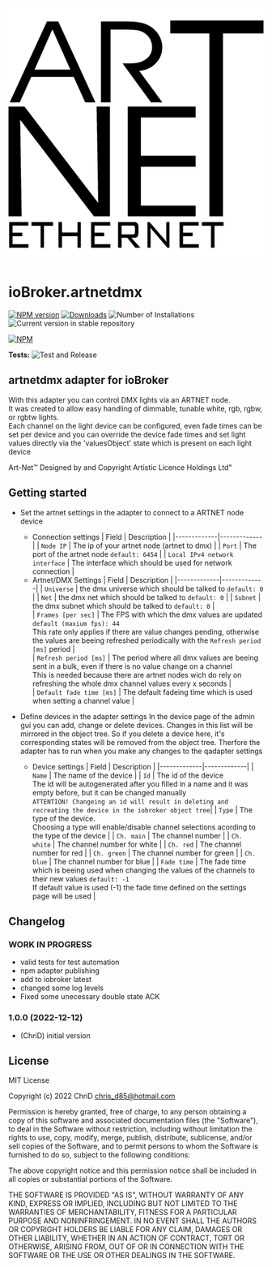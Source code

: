 ![Logo](admin/artnetdmx.png)
# ioBroker.artnetdmx

[![NPM version](https://img.shields.io/npm/v/iobroker.artnetdmx.svg)](https://www.npmjs.com/package/iobroker.artnetdmx)
[![Downloads](https://img.shields.io/npm/dm/iobroker.artnetdmx.svg)](https://www.npmjs.com/package/iobroker.artnetdmx)
![Number of Installations](https://iobroker.live/badges/artnetdmx-installed.svg)
![Current version in stable repository](https://iobroker.live/badges/artnetdmx-stable.svg)

[![NPM](https://nodei.co/npm/iobroker.artnetdmx.png?downloads=true)](https://nodei.co/npm/iobroker.artnetdmx/)

**Tests:** ![Test and Release](https://github.com/ChriD/ioBroker.artnetdmx/workflows/Test%20and%20Release/badge.svg)

## artnetdmx adapter for ioBroker

With this adapter you can control DMX lights via an ARTNET node.<br>
It was created to allow easy handling of dimmable, tunable white, rgb, rgbw, or rgbtw lights.<br>
Each channel on the light device can be configured, even fade times can be set per device and you can
override the device fade times and set light values directly via the 'valuesObject' state which is present 
on each light device



Art-Net™ Designed by and Copyright Artistic Licence Holdings Ltd"


## Getting started

* Set the artnet settings in the adapter to connect to a ARTNET node device
    * Connection settings
        | Field | Description |
        |-------------|-------------|
        | `Node IP` | The ip of your artnet node (artnet to dmx) |
        | `Port` | The port of the artnet node `default: 6454` |
        | `Local IPv4 network interface` | The interface which should be used for network connection |
    * Artnet/DMX Settings
        | Field | Description |
        |-------------|-------------|
        | `Universe` | the dmx universe which should be talked to `default: 0` |
        | `Net` | the dmx net which should be talked to `default: 0` |
        | `Subnet` | the dmx subnet which should be talked to `default: 0` |  
        | `Frames [per sec]` | The FPS with which the dmx values are updated `default (maxium fps): 44`<br> This rate only applies if there are value changes pending, otherwise the values are beeing refreshed periodically with the `Refresh period [ms]` period |  
        | `Refresh period [ms]` | The period where all dmx values are beeing sent in a bulk, even if there is no value change on a channel<br>This is needed because there are artnet nodes wich do rely on refreshing the whole dmx channel values every x seconds |  
        | `Default fade time [ms]` | The default fadeing time which is used when setting a channel value |  


* Define devices in the adapter settings
    In the device page of the admin gui you can add, change or delete devices. Changes in this list will be mirrored in the object tree. So if you
    delete a device here, it's corresponding states will be removed from the object tree. Therfore the adapter has to run when you make any changes
    to the qadapter settings
    * Device settings
        | Field | Description |
        |-------------|-------------|
        | `Name` | The name of the device |
        | `Id` | The id of the device<br>The id will be autogenerated after you filled in a name and it was empty before, but it can be changed manually<br>`ATTENTION! Changeing an id will result in deleting and recreating the device in the iobroker object tree`|
        | `Type` | The type of the device.<br>Choosing a type will enable/disable channel selections acording to the type of the device |
        | `Ch. main` | The channel number |
        | `Ch. white` | The channel number for white |
        | `Ch. red` | The channel number for red  |
        | `Ch. green` | The channel number for green  |
        | `Ch. blue` | The channel number for blue  |
        | `Fade time` | The fade time which is beeing used when changing the values of the channels to their new values  `default: -1` <br> If default value is used (-1) the fade time defined on the settings page will be used |


## Changelog

### **WORK IN PROGRESS**

-   valid tests for test automation
-   npm adapter publishing
-   add to iobroker latest
-   changed some log levels
-   Fixed some unecessary double state ACK

### 1.0.0 (2022-12-12)

-   (ChriD) initial version


## License
MIT License

Copyright (c) 2022 ChriD <chris_d85@hotmail.com>

Permission is hereby granted, free of charge, to any person obtaining a copy
of this software and associated documentation files (the "Software"), to deal
in the Software without restriction, including without limitation the rights
to use, copy, modify, merge, publish, distribute, sublicense, and/or sell
copies of the Software, and to permit persons to whom the Software is
furnished to do so, subject to the following conditions:

The above copyright notice and this permission notice shall be included in all
copies or substantial portions of the Software.

THE SOFTWARE IS PROVIDED "AS IS", WITHOUT WARRANTY OF ANY KIND, EXPRESS OR
IMPLIED, INCLUDING BUT NOT LIMITED TO THE WARRANTIES OF MERCHANTABILITY,
FITNESS FOR A PARTICULAR PURPOSE AND NONINFRINGEMENT. IN NO EVENT SHALL THE
AUTHORS OR COPYRIGHT HOLDERS BE LIABLE FOR ANY CLAIM, DAMAGES OR OTHER
LIABILITY, WHETHER IN AN ACTION OF CONTRACT, TORT OR OTHERWISE, ARISING FROM,
OUT OF OR IN CONNECTION WITH THE SOFTWARE OR THE USE OR OTHER DEALINGS IN THE
SOFTWARE.
